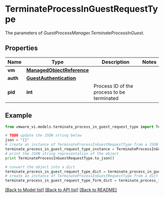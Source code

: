 # TerminateProcessInGuestRequestType

The parameters of *GuestProcessManager.TerminateProcessInGuest*. 

## Properties
Name | Type | Description | Notes
------------ | ------------- | ------------- | -------------
**vm** | [**ManagedObjectReference**](ManagedObjectReference.md) |  | 
**auth** | [**GuestAuthentication**](GuestAuthentication.md) |  | 
**pid** | **int** | Process ID of the process to be terminated  | 

## Example

```python
from vmware_vi.models.terminate_process_in_guest_request_type import TerminateProcessInGuestRequestType

# TODO update the JSON string below
json = "{}"
# create an instance of TerminateProcessInGuestRequestType from a JSON string
terminate_process_in_guest_request_type_instance = TerminateProcessInGuestRequestType.from_json(json)
# print the JSON string representation of the object
print TerminateProcessInGuestRequestType.to_json()

# convert the object into a dict
terminate_process_in_guest_request_type_dict = terminate_process_in_guest_request_type_instance.to_dict()
# create an instance of TerminateProcessInGuestRequestType from a dict
terminate_process_in_guest_request_type_form_dict = terminate_process_in_guest_request_type.from_dict(terminate_process_in_guest_request_type_dict)
```
[[Back to Model list]](../README.md#documentation-for-models) [[Back to API list]](../README.md#documentation-for-api-endpoints) [[Back to README]](../README.md)


